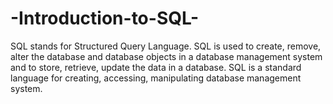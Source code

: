 # -Introduction-to-SQL-
SQL stands for Structured Query Language. SQL is used to create, remove, alter the database and database objects in a database management system and to store, retrieve, update the data in a database. SQL is a standard language for creating, accessing, manipulating database management system. 
